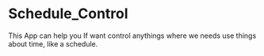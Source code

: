 # Schedule_Control
This App can help you If want control anythings  where we needs use things about time, like a schedule.